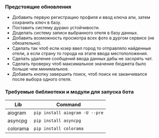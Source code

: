 ### Предстоящие обновления

- Добавить первую регистрацию профиля и ввод ключа апи, затем сохранить ключ в базу.
- Поставить систему дурако устойчивости.
- Доделать систему записи выбранного отеля в базу данных.
- Добавить возможность просмотра всех фото в дургом сервисе (не обязательно).
- Сделать так чтоб если юзер ввел город то отправляло найденные отели, а если страну то города на этапе ввода местоположения.
- Сделать удаление сообщений ввода данных дабы не засорять чат.
- Сделать проверку чтоб максимальное значение бюджета было больше чем минимальное.
- Добавить кнопку завершить поиск, чтоб поиск не заканчивался после выбора одного отеля.

### Требуемые библиотеки и модули для запуска бота

| Lib | Command |
|-----|---------|
| aiogram | ```pip install aiogram -U --pre``` |
| asyncpg | ```pip install asyncpg``` |
| colorama | ```pip install colorama``` |
